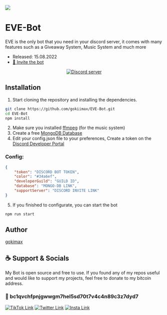 ![](https://images.hdqwalls.com/wallpapers/wall-e-eve-minimal-4k-je.jpg)

# EVE-Bot
EVE is the only bot that you need in your discord server, it comes with many features such as a Giveaway System, Music System and much more
- Released: 15.08.2022
- [💌 Invite the bot](https://discord.com/api/oauth2/authorize?client_id=1009480009821474936&permissions=8&scope=bot%20applications.commands)
<p align="center">
	<a href="https://discord.gg/yVWygKS3Xn">
		<img src="https://canary.discordapp.com/api/guilds/999373116918743100/embed.png" alt="Discord server">
	</a>
</p>

## Installation

1. Start cloning the repository and installing the dependencies.
```bash
git clone https://github.com/gokiimax/EVE-Bot.git
cd EVE-Bot
npm install
```
2. Make sure you installed [ffmpeg](https://ffmpeg.org/) (for the music system)
3. Create a free [MongoDB Database](https://www.mongodb.com/)
4. Edit your config.json file to your preferences, Create a token on the [Discord Developer Portal](https://discord.com/developers/applications)
### Config:
```json
{
    "token": "DISCORD BOT TOKEN",
    "color": "#34a6ef",
    "developerGuild": "GUILD ID",
    "database": "MONGO-DB LINK",
    "supportServer": "DISCORD INVITE LINK"
}
```
5. If you finished to configurate, you can start the bot
```bash
npm run start
```

## Author
[gokimax](https://github.com/gokiimax)

## ☕️ Support & Socials
My Bot is open source and free to use. If you found any of my repos useful and would like to support my projects, feel free to donate to my bitcoin address.

### 🔗 bc1qvchfpnjgwwgm7hel5sd70t7v4c4n89c3z7dyd7

[![TikTok Link](https://img.shields.io/badge/TikTok-000000?style=for-the-badge&logo=tiktok&logoColor=white)](https://tiktok.com/@maxii.x6)
[![Twitter Link](https://img.shields.io/badge/Twitter-1DA1F2?style=for-the-badge&logo=twitter&logoColor=white)](https://twitter.com/gokimax_x)
[![Insta Link](https://img.shields.io/badge/Instagram-E4405F?style=for-the-badge&logo=instagram&logoColor=white)](https://instagram.com/maxii.x6)
